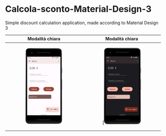 # Calcola-sconto-Material-Design-3
Simple discount calculation application, made according to Material Design 3

| Modalità chiara  | Modalità chiara |
|----------------|-----------------|
|  <p align="center"><img src="/images/Screenshot-light-theme.png" width="50%" height="50%"></p>| <p align="center">[<img src="/images/Screenshot-dark-theme.png" width="50%" height="50%"></p>|
